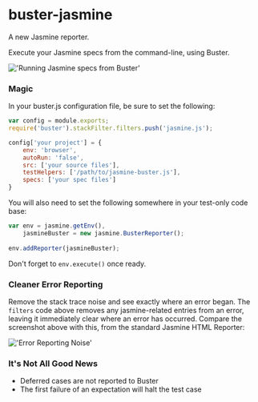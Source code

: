# buster-jasmine

A new Jasmine reporter.

Execute your Jasmine specs from the command-line, using Buster.

!['Running Jasmine specs from Buster'](https://raw.github.com/mattfysh/jasmine-buster/master/console.png)

### Magic

In your buster.js configuration file, be sure to set the following:

```javascript
var config = module.exports;
require('buster').stackFilter.filters.push('jasmine.js');

config['your project'] = {
	env: 'browser',
    autoRun: 'false',
    src: ['your source files'],
    testHelpers: ['/path/to/jasmine-buster.js'],
    specs: ['your spec files']
}
```

You will also need to set the following somewhere in your test-only code base:

```javascript
var env = jasmine.getEnv(),
	jasmineBuster = new jasmine.BusterReporter();
    
env.addReporter(jasmineBuster);
```

Don't forget to ```env.execute()``` once ready.

### Cleaner Error Reporting

Remove the stack trace noise and see exactly where an error began. The `filters` code above removes any jasmine-related entries from an error, leaving it immediately clear where an error has occurred. Compare the screenshot above with this, from the standard Jasmine HTML Reporter:

!['Error Reporting Noise'](https://raw.github.com/mattfysh/jasmine-buster/master/noise.png)

### It's Not All Good News

* Deferred cases are not reported to Buster
* The first failure of an expectation will halt the test case